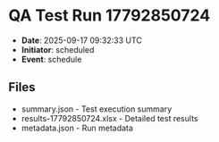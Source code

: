 # QA Test Run 17792850724

- **Date**: 2025-09-17 09:32:33 UTC
- **Initiator**: scheduled
- **Event**: schedule

## Files
- summary.json - Test execution summary
- results-17792850724.xlsx - Detailed test results
- metadata.json - Run metadata
